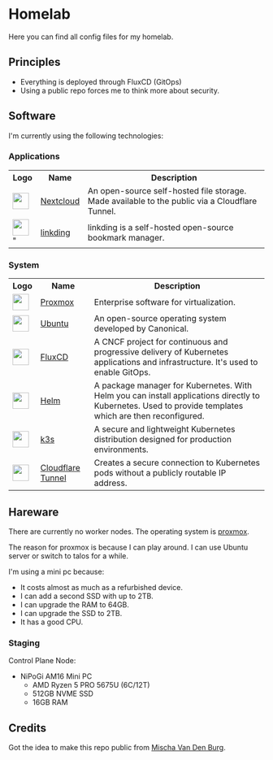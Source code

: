 # Homelab

Here you can find all config files for my homelab. 

## Principles

- Everything is deployed through FluxCD (GitOps)
- Using a public repo forces me to think more about security.

## Software

I'm currently using the following technologies:

### Applications

<table>
    <tr>
        <th>
            Logo
        </th>
        <th>
            Name
        </th>
        <th>
            Description
        </th>
    </tr>
    <tr>
        <td>
            <img width="32" src="https://github.com/meowosaurus/homelab/blob/main/images/nextcloud.png">
        </td>
        <td>
            <a href="https://nextcloud.com">Nextcloud</a>
        </td>
        <td>
            An open-source self-hosted file storage. Made available to the public via a Cloudflare Tunnel.
        </td>
    </tr>
    <tr>
        <td>
            <img width="32" src="https://github.com/meowosaurus/homelab/blob/main/images/linkding.svg">"
        </td>
        <td>
            <a href="https://github.com/sissbruecker/linkding">linkding</a>
        </td>
        <td>
            linkding is a self-hosted open-source bookmark manager.
        </td>
    </tr>
</table>

### System

<table>
    <tr>
        <th>
            Logo
        </th>
        <th>
            Name
        </th>
        <th>
            Description
        </th>
    </tr>
    <tr>
        <td>
            <img width="32" src="https://github.com/meowosaurus/homelab/blob/main/images/proxmox.png">
        </td>
        <td>
            <a href="https://www.proxmox.com/en/">Proxmox</a>
        </td>
        <td>
            Enterprise software for virtualization.
        </td>
    </tr>
    <tr>
        <td>
            <img width="32" src="https://github.com/meowosaurus/homelab/blob/main/images/ubuntu.png" >
        </td>
        <td>
            <a href="https://ubuntu.com/">Ubuntu</a>
        </td>
        <td>
            An open-source operating system developed by Canonical.
        </td>
    </tr>
    <tr>
        <td>
            <img width="32" src="https://github.com/meowosaurus/homelab/blob/main/images/fluxcd.png" >
        </td>
        <td>
            <a href="https://fluxcd.io/">FluxCD</a>
        </td>
        <td>
            A CNCF project for continuous and progressive delivery of Kubernetes applications and infrastructure. It's used to enable GitOps.
        </td>
    </tr>
    <tr>
        <td>
            <img width="32" src="https://github.com/meowosaurus/homelab/blob/main/images/helm.svg" >
        </td>
        <td>
            <a href="helm.sh">Helm</a>
        </td>
        <td>
            A package manager for Kubernetes. With Helm you can install applications directly to Kubernetes. Used to provide templates which are then reconfigured.
        </td>
    </tr>
    <tr>
        <td>
            <img width="32" src="https://github.com/meowosaurus/homelab/blob/main/images/k3s.png" >
        </td>
        <td>
            <a href="https://k3s.io/">k3s</a>
        </td>
        <td>
            A secure and lightweight Kubernetes distribution designed for production environments.
        </td>
    </tr>
    <tr>
        <td>
            <img width="32" src="https://github.com/meowosaurus/homelab/blob/main/images/cloudflare.png">
        </td>
        <td>
            <a href="https://developers.cloudflare.com/cloudflare-one/connections/connect-networks/">Cloudflare Tunnel</a>
        </td>
        <td>
            Creates a secure connection to Kubernetes pods without a publicly routable IP address.
        </td>
    </tr>
</table>

## Hareware

There are currently no worker nodes. The operating system is [proxmox](https://www.proxmox.com).

The reason for proxmox is because I can play around. I can use Ubuntu server or switch to talos for a while.

I'm using a mini pc because:
- It costs almost as much as a refurbished device.
- I can add a second SSD with up to 2TB.
- I can upgrade the RAM to 64GB.
- I can upgrade the SSD to 2TB.
- It has a good CPU.

### Staging

Control Plane Node:
- NiPoGi AM16 Mini PC
  - AMD Ryzen 5 PRO 5675U (6C/12T)
  - 512GB NVME SSD
  - 16GB RAM

## Credits

Got the idea to make this repo public from [Mischa Van Den Burg](https://github.com/mischavandenburg/homelab).
